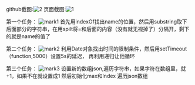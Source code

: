 github截图:![2](https://github.com/momogasang/SOFT130002_lab/tree/master/lab5/lab5需求文档.assets/2.png)
页面截图:![1](https://github.com/momogasang/SOFT130002_lab/tree/master/lab5/lab5需求文档.assets/1.png)

第一个任务：
![mark1](https://github.com/momogasang/SOFT130002_lab/tree/master/lab5/lab5需求文档.assets/mark1.png)
首先用indexOf找出name的位置，然后用substring取下后面部分的字符串，在用spilt将=和后面的内容（没有就无视掉了）分隔开，剩下的就是name的值了

第二个任务：
![mark2](https://github.com/momogasang/SOFT130002_lab/tree/master/lab5/lab5需求文档.assets/mark2.png)
利用Date对象找出时间的限制条件，然后用setTimeout（function,5000）设置5s的延迟，
再利用递归让他循环

第三个任务：
![mark3](https://github.com/momogasang/SOFT130002_lab/tree/master/lab5/lab5需求文档.assets/mark3.png)
设置新的数组json,遍历字符串，如果字符在数组里，就+1，如果不在就设置成1
然后初始化max和Index 遍历json数组